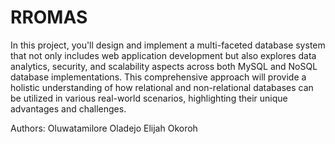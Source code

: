 # RROMAS
In this project, you'll design and implement a multi-faceted database system that not only includes
web application development but also explores data analytics, security, and scalability aspects
across both MySQL and NoSQL database implementations. This comprehensive approach will
provide a holistic understanding of how relational and non-relational databases can be utilized in
various real-world scenarios, highlighting their unique advantages and challenges.

Authors:
Oluwatamilore Oladejo
Elijah Okoroh